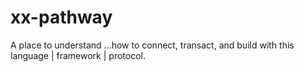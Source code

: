 # xx-pathway
A place to understand ...how to connect, transact, and build with this language | framework | protocol.
